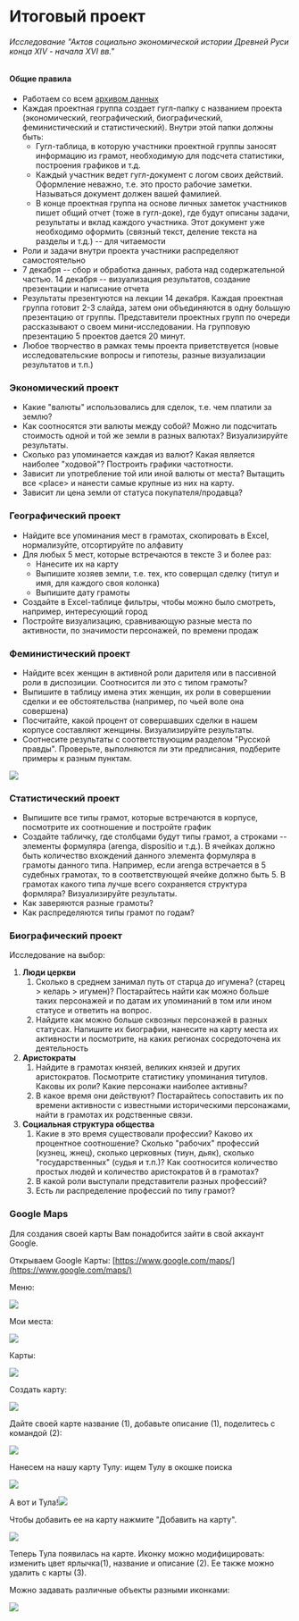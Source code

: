 # Итоговый проект

###### Исследование "Актов социально экономической истории Древней Руси конца XIV - начала XVI вв."

#### Общие правила

* Работаем со всем [архивом данных](https://drive.google.com/open?id=12CqTEGhkSpTpu0M3bjk3IaQkH4jDfIth)
* Каждая проектная группа создает гугл-папку с названием проекта \(экономический, географический, биографический, феминистический и статистический\). Внутри этой папки должны быть:
  * Гугл-таблица, в которую участники проектной группы заносят информацию из грамот, необходимую для подсчета статистики, построения графиков и т.д.
  * Каждый участник ведет гугл-документ с логом своих действий. Оформление неважно, т.е. это просто рабочие заметки. Называться документ должен вашей фамилией.
  * В конце проектная группа на основе личных заметок участников пишет общий отчет \(тоже в гугл-доке\), где будут описаны задачи, результаты и вклад каждого участника. Этот документ уже необходимо оформить \(связный текст, деление текста на разделы и т.д.\) -- для читаемости
* Роли и задачи внутри проекта участники распределяют самостоятельно
* 7 декабря -- сбор и обработка данных, работа над содержательной частью. 14 декабря -- визуализация результатов, создание презентации и написание отчета
* Результаты презентуются на лекции 14 декабря. Каждая проектная группа готовит 2-3 слайда, затем они объединяются в одну большую презентацию от группы. Представители проектных групп по очереди рассказывают о своем мини-исследовании. На групповую презентацию 5 проектов дается 20 минут. 
* Любое творчество в рамках темы проекта приветствуется \(новые исследовательские вопросы и гипотезы, разные визуализации результатов и т.п.\)

### Экономический проект

* Какие "валюты" использовались для сделок, т.е. чем платили за землю?
* Как соотносятся эти валюты между собой? Можно ли подсчитать стоимость одной и той же земли в разных валютах? Визуализируйте результаты.
* Сколько раз упоминается каждая из валют? Какая является наиболее "ходовой"? Построить графики частотности.
* Зависит ли употребление той или иной валюты от места? Вытащить все &lt;place&gt; и нанести самые крупные из них на карту. 
* Зависит ли цена земли от статуса покупателя/продавца?

### Географический проект

* Найдите все упоминания мест в грамотах, скопировать в Excel, нормализуйте, отсортируйте по алфавиту
* Для любых 5 мест, которые встречаются в тексте 3 и более раз:
  * Нанесите их на карту
  * Выпишите хозяев земли, т.е. тех, кто соверщал сделку \(титул и имя, для каждого своя колонка\)
  * Выпишите дату грамоты
* Создайте в Exсel-таблице фильтры, чтобы можно было смотреть, например, интересующий город
* Постройте визуализацию, сравнивающую разные места по активности, по значимости персонажей, по времени продаж

### Феминистический проект

* Найдите всех женщин в активной роли дарителя или в пассивной роли в диспозиции. Соотносится ли это с типом грамоты? 
* Выпишите в таблицу имена этих женщин, их роли в совершении сделки и ее обстоятельства \(например, по чьей воле она совершена\)
* Посчитайте, какой процент от совершавших сделки в нашем корпусе составляют женщины. Визуализируйте результаты.
* Соотнесите результаты с соответствующим разделом "Русской правды". Проверьте, выполняются ли эти предписания, подберите примеры к разным пунктам.

![](https://lh3.googleusercontent.com/Mz_OnGkBGDR9V7PMgH_IOpiCIFuA7nIp0FrUJ43FZO-IpS91cDF_Snq9HuY9HqVLF-rzH9ylNPo4yp90XuNLIqDlVlZ2gGPCSq-KlEq9VPQjVyZ0c64XyV1UhuO-hPKpJORBkP12)

### Статистический проект

* Выпишите все типы грамот, которые встречаются в корпусе, посмотрите их соотношение и постройте график
* Создайте табличку, где столбцами будут типы грамот, а строками -- элементы формуляра \(arenga, dispositio и т.д.\). В ячейках должно быть количество вхождений данного элемента формуляра в грамоты данного типа. Например, если arenga встречается в 5 судебных грамотах, то в соответствующей ячейке должно быть 5. В грамотах какого типа лучше всего сохраняется структура формляра? Визуализируйте результаты.
* Как заверяются разные грамоты?
* Как распределяются типы грамот по годам?

### Биографический проект

Исследование на выбор:

1. **Люди церкви**
   1. Сколько в среднем занимал путь от старца до игумена? \(старец &gt; келарь &gt; игумен\)? Постарайтесь найти как можно больше таких персонажей и по датам их упоминаний в том или ином статусе и ответить на вопрос.
   2. Найдите как можно больше сквозных персонажей в разных статусах. Напишите их биографии, нанесите на карту места их активности и посмотрите, на каких регионах сосредоточена их деятельность
2. **Аристократы**
   1. Найдите в грамотах князей, великих князей и других аристократов. Посмотрите статистику упоминания титулов. Каковы их роли? Какие персонажи наиболее активны?
   2. В какое время они действуют? Постарайтесь сопоставить их по времени активности с известными историческими персонажами, найти в грамотах их родственные связи.
3. **Социальная структура общества**
   1. Какие в это время существовали профессии? Каково их процентное соотношение? Сколько "рабочих" профессий \(кузнец, жнец\), сколько церковных \(тиун, дьяк\), сколько "государственных" \(судья и т.п.\)? Как соотносится количество простых людей и количество аристократов й в грамотах?
   2. В какой роли выступали представители разных профессий?
   3. Есть ли распределение профессий по типу грамот?

### Google Maps

Для создания своей карты Вам понадобится зайти в свой аккаунт Google.

Открываем Google Карты: [https://www.google.com/maps/](https://www.google.com/maps/)

Меню:

![](/assets/1_1.png)

Мои места:

![](/assets/2.png)



Карты:

![](/assets/3.png)

Создать карту:

![](/assets/4.png)



Дайте своей карте название \(1\), добавьте описание \(1\), поделитесь с командой \(2\):

![](/assets/5.png)

Нанесем на нашу карту Тулу: ищем Тулу в окошке поиска

![](/assets/6.png)



А вот и Тула!![](/assets/7.png)

Чтобы добавить ее на карту нажмите "Добавить на карту".

![](/assets/8.png)



Теперь Тула появилась на карте. Иконку можно модифицировать: изменить цвет ярлычка\(1\), название и описание \(2\). Ее также можно удалить с карты \(3\).

Можно задавать различные объекты разными иконками:

![](/assets/9.png)

